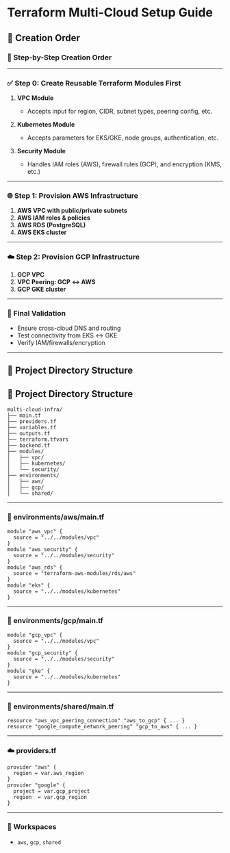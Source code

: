 # Terraform Multi-Cloud Setup Guide

## 📌 Creation Order

### 🔧 Step-by-Step Creation Order

---

### ✅ Step 0: Create Reusable Terraform Modules First

1. **VPC Module**  
   - Accepts input for region, CIDR, subnet types, peering config, etc.

2. **Kubernetes Module**  
   - Accepts parameters for EKS/GKE, node groups, authentication, etc.

3. **Security Module**  
   - Handles IAM roles (AWS), firewall rules (GCP), and encryption (KMS, etc.)

---

### 🌐 Step 1: Provision AWS Infrastructure

1. **AWS VPC with public/private subnets**  
2. **AWS IAM roles & policies**  
3. **AWS RDS (PostgreSQL)**  
4. **AWS EKS cluster**

---

### ☁️ Step 2: Provision GCP Infrastructure

1. **GCP VPC**  
2. **VPC Peering: GCP ↔ AWS**  
3. **GCP GKE cluster**

---

### 🧪 Final Validation

- Ensure cross-cloud DNS and routing
- Test connectivity from EKS ↔ GKE
- Verify IAM/firewalls/encryption


---

## 📁 Project Directory Structure

## 📁 Project Directory Structure

```
multi-cloud-infra/
├── main.tf
├── providers.tf
├── variables.tf
├── outputs.tf
├── terraform.tfvars
├── backend.tf
├── modules/
│   ├── vpc/
│   ├── kubernetes/
│   └── security/
├── environments/
│   ├── aws/
│   ├── gcp/
│   └── shared/
```

---

### 🔹 environments/aws/main.tf

```hcl
module "aws_vpc" {
  source = "../../modules/vpc"
}
module "aws_security" {
  source = "../../modules/security"
}
module "aws_rds" {
  source = "terraform-aws-modules/rds/aws"
}
module "eks" {
  source = "../../modules/kubernetes"
}
```

---

### 🔹 environments/gcp/main.tf

```hcl
module "gcp_vpc" {
  source = "../../modules/vpc"
}
module "gcp_security" {
  source = "../../modules/security"
}
module "gke" {
  source = "../../modules/kubernetes"
}
```

---

### 🔹 environments/shared/main.tf

```hcl
resource "aws_vpc_peering_connection" "aws_to_gcp" { ... }
resource "google_compute_network_peering" "gcp_to_aws" { ... }
```

---

### ☁️ providers.tf

```hcl
provider "aws" {
  region = var.aws_region
}
provider "google" {
  project = var.gcp_project
  region  = var.gcp_region
}
```

---

### 🧠 Workspaces

- `aws`, `gcp`, `shared`
